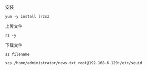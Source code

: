 安装

```
yum -y install lrzsz 
```

上传文件

```
rz -y
```

下载文件

```
sz filename
```

```
scp /home/administrator/news.txt root@192.168.6.129:/etc/squid
```

